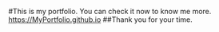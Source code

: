 #This is my portfolio.
 You can check it now to know me more.
 https://MyPortfolio.github.io
 ##Thank you for your time.

